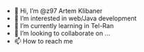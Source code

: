 - 👋 Hi, I’m @z97 Artem Klibaner
- 👀 I’m interested in web/Java development
- 🌱 I’m currently learning in Tel-Ran
- 💞️ I’m looking to collaborate on ...
- 📫 How to reach me 

<!---
z97/z97 is a ✨ special ✨ repository because its `README.md` (this file) appears on your GitHub profile.
You can click the Preview link to take a look at your changes.
--->
